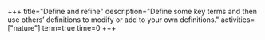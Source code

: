 +++
title="Define and refine"
description="Define some key terms and then use others’ definitions to modify or add to your own definitions."
activities=["nature"]
term=true
time=0
+++

